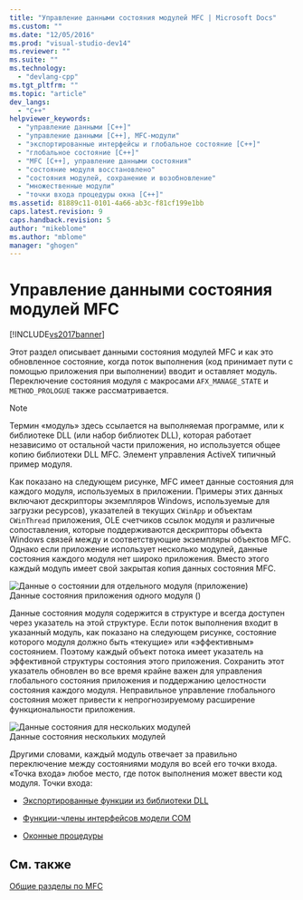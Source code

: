 ```yaml
---
title: "Управление данными состояния модулей MFC | Microsoft Docs"
ms.custom: ""
ms.date: "12/05/2016"
ms.prod: "visual-studio-dev14"
ms.reviewer: ""
ms.suite: ""
ms.technology: 
  - "devlang-cpp"
ms.tgt_pltfrm: ""
ms.topic: "article"
dev_langs: 
  - "C++"
helpviewer_keywords: 
  - "управление данными [C++]"
  - "управление данными [C++], MFC-модули"
  - "экспортированные интерфейсы и глобальное состояние [C++]"
  - "глобальное состояние [C++]"
  - "MFC [C++], управление данными состояния"
  - "состояние модуля восстановлено"
  - "состояния модулей, сохранение и возобновление"
  - "множественные модули"
  - "точки входа процедуры окна [C++]"
ms.assetid: 81889c11-0101-4a66-ab3c-f81cf199e1bb
caps.latest.revision: 9
caps.handback.revision: 5
author: "mikeblome"
ms.author: "mblome"
manager: "ghogen"
---
```

# Управление данными состояния модулей MFC
[!INCLUDE[vs2017banner](../assembler/inline/includes/vs2017banner.md)]

Этот раздел описывает данными состояния модулей MFC и как это обновленное состояние, когда поток выполнения \(код принимает пути с помощью приложения при выполнении\) вводит и оставляет модуль.  Переключение состояния модуля с макросами `AFX_MANAGE_STATE` и `METHOD_PROLOGUE` также рассматривается.  
  
> [!NOTE]
>  Термин «модуль» здесь ссылается на выполняемая программе, или к библиотеке DLL \(или набор библиотек DLL\), которая работает независимо от остальной части приложения, но используется общее копию библиотеки DLL MFC.  Элемент управления ActiveX типичный пример модуля.  
  
 Как показано на следующем рисунке, MFC имеет данные состояния для каждого модуля, используемых в приложении.  Примеры этих данных включают дескрипторы экземпляров Windows, используемые для загрузки ресурсов\), указателей в текущих `CWinApp` и объектам `CWinThread` приложения, OLE счетчиков ссылок модуля и различные сопоставления, которые поддерживаются дескрипторы объекта Windows связей между и соответствующие экземпляры объектов MFC.  Однако если приложение использует несколько модулей, данные состояния каждого модуля нет широко приложения.  Вместо этого каждый модуль имеет свой закрытая копия данных состояния MFC.  
  
 ![Данные о состоянии для отдельного модуля &#40;приложение&#41;](../mfc/media/vc387n1.png "vc387N1")  
Данные состояния приложения одного модуля \(\)  
  
 Данные состояния модуля содержится в структуре и всегда доступен через указатель на этой структуре.  Если поток выполнения входит в указанный модуль, как показано на следующем рисунке, состояние которого модуля должно быть «текущие» или «эффективным» состоянием.  Поэтому каждый объект потока имеет указатель на эффективной структуры состояния этого приложения.  Сохранить этот указатель обновлен во все время крайне важен для управления глобального состояния приложения и поддержанию целостности состояния каждого модуля.  Неправильное управление глобального состояния может привести к непрогнозируемому расширение функциональности приложения.  
  
 ![Данные состояния для нескольких модулей](../mfc/media/vc387n2.png "vc387N2")  
Данные состояния нескольких модулей  
  
 Другими словами, каждый модуль отвечает за правильно переключение между состояниями модуля во всей его точки входа.  «Точка входа» любое место, где поток выполнения может ввести код модуля.  Точки входа:  
  
-   [Экспортированные функции из библиотеки DLL](../mfc/exported-dll-function-entry-points.md)  
  
-   [Функции\-члены интерфейсов модели COM](../mfc/com-interface-entry-points.md)  
  
-   [Оконные процедуры](../Topic/Window%20Procedure%20Entry%20Points.md)  
  
## См. также  
 [Общие разделы по MFC](../mfc/general-mfc-topics.md)
